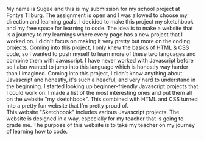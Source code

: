 My name is Sugee and this is my submission for my school project at Fontys Tilburg. The assignment is open and I was allowed to choose my direction and learning goals. I decided to make this project my sketchbook and my free space for learning to code. The idea is to make a website that is a journey to my learnings where every page has a new project that I worked on. I didn't focus on making it very pretty but more on the coding projects. Coming into this project, I only knew the basics of HTML & CSS code, so I wanted to push myself to learn more of these two languages and combine them with Javascript. I have never worked with Javascript before so I also wanted to jump into this language which is honestly way harder than I imagined. Coming into this project, I didn't know anything about Javascript and honestly, it's such a headful, and very hard to understand in the beginning. I started looking up beginner-friendly Javascript projects that I could work on. I made a list of the most interesting ones and put them all on the website "my sketchbook". This combined with HTML and CSS turned into a pretty fun website that I'm pretty proud of.  
This website "Sketchbook" includes various Javascript projects. The website is designed in a way, especially for my teacher that is going to grade me. The purpose of this website is to take my teacher on my journey of learning how to code. 
